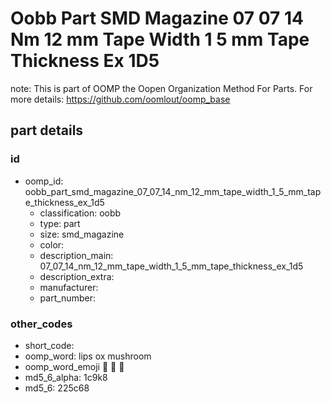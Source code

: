 # Oobb Part SMD Magazine 07 07 14 Nm 12 mm Tape Width 1 5 mm Tape Thickness Ex 1D5  

note: This is part of OOMP the Oopen Organization Method For Parts. For more details: https://github.com/oomlout/oomp_base

##  part details





### id
* oomp_id: oobb_part_smd_magazine_07_07_14_nm_12_mm_tape_width_1_5_mm_tape_thickness_ex_1d5
  * classification: oobb
  * type: part
  * size: smd_magazine
  * color: 
  * description_main: 07_07_14_nm_12_mm_tape_width_1_5_mm_tape_thickness_ex_1d5
  * description_extra: 
  * manufacturer: 
  * part_number: 

### other_codes
* short_code: 
* oomp_word: lips ox mushroom
* oomp_word_emoji :lips: :ox: :mushroom:
* md5_6_alpha: 1c9k8
* md5_6: 225c68